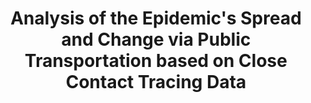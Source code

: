 ---
title: "Analysis of the Epidemic's Spread  and  Change via Public Transportation based on Close Contact Tracing Data"
categories:
  - data analysis
tags:
  - data visualization
  - network analysis
---